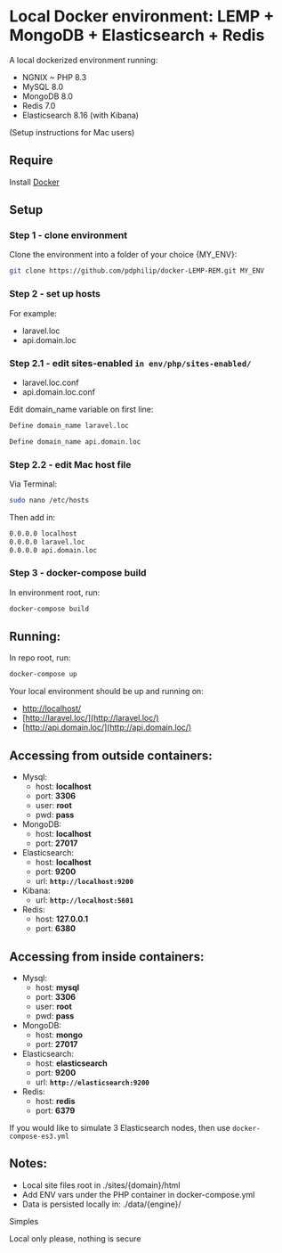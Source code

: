 # Local Docker environment: LEMP + MongoDB + Elasticsearch + Redis

A local dockerized environment running:

-   NGNIX ~ PHP 8.3
-   MySQL 8.0
-   MongoDB 8.0
-   Redis 7.0
-   Elasticsearch 8.16 (with Kibana)

(Setup instructions for Mac users)

## Require

Install [Docker](https://www.docker.com/products/docker-desktop)

## Setup

### Step 1 - clone environment

Clone the environment into a folder of your choice {MY_ENV}:

```bash
git clone https://github.com/pdphilip/docker-LEMP-REM.git MY_ENV
```

### Step 2 - set up hosts

For example:

-   laravel.loc
-   api.domain.loc

### Step 2.1 - edit sites-enabled `in env/php/sites-enabled/   `

-   laravel.loc.conf
-   api.domain.loc.conf

Edit domain_name variable on first line:

```bash
Define domain_name laravel.loc
```

```bash
Define domain_name api.domain.loc
```

### Step 2.2 - edit Mac host file

Via Terminal:

```bash
sudo nano /etc/hosts
```

Then add in:

```bash
0.0.0.0 localhost
0.0.0.0 laravel.loc
0.0.0.0 api.domain.loc
```

### Step 3 - docker-compose build

In environment root, run:

```bash
docker-compose build
```

## Running:

In repo root, run:

```bash
docker-compose up
```

Your local environment should be up and running on:

-   [http://localhost/](http://localhost/)
-   [http://laravel.loc/](http://laravel.loc/)
-   [http://api.domain.loc/](http://api.domain.loc/)

## Accessing from **outside** containers:

-   Mysql:
    -   host: **localhost**
    -   port: **3306**
    -   user: **root**
    -   pwd: **pass**
-   MongoDB:
    -   host: **localhost**
    -   port: **27017**
-   Elasticsearch:
    -   host: **localhost**
    -   port: **9200**
    -   url: **`http://localhost:9200`**
-   Kibana:
    -   url: **`http://localhost:5601`**
-   Redis:
    -   host: **127.0.0.1**
    -   port: **6380**

## Accessing from **inside** containers:

-   Mysql:
    -   host: **mysql**
    -   port: **3306**
    -   user: **root**
    -   pwd: **pass**
-   MongoDB:
    -   host: **mongo**
    -   port: **27017**
-   Elasticsearch:
    -   host: **elasticsearch**
    -   port: **9200**
    -   url: **`http://elasticsearch:9200`**
-   Redis:
    -   host: **redis**
    -   port: **6379**

If you would like to simulate 3 Elasticsearch nodes, then use `docker-compose-es3.yml`

## Notes:

-   Local site files root in ./sites/{domain}/html
-   Add ENV vars under the PHP container in docker-compose.yml
-   Data is persisted locally in: ./data/{engine}/

Simples

Local only please, nothing is secure
